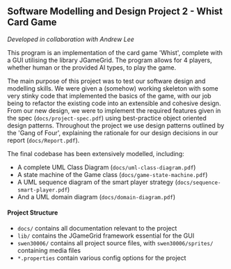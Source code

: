## Software Modelling and Design Project 2 - Whist Card Game

*Developed in collaboration with Andrew Lee*

This program is an implementation of the card game 'Whist', complete with a GUI utilising the library JGameGrid. The program allows for 4 players, 
whether human or the provided AI types, to play the game.

The main purpose of this project was to test our software design and modelling skills. We were given a (somehow) working skeleton with some very 
stinky code that implemented the basics of the game, with our job being to refactor the existing code into an extensible and cohesive design.
From our new design, we were to implement the required features given in the spec (`docs/project-spec.pdf`) using best-practice object oriented design
patterns. Throughout the project we use design patterns outlined by the 'Gang of Four', explaining the rationale for our design decisions in our report
(`docs/Report.pdf`).

The final codebase has been extensively modelled, including:
* A complete UML Class Diagram (`docs/uml-class-diagram.pdf`)
* A state machine of the Game class (`docs/game-state-machine.pdf`)
* A UML sequence diagram of the smart player strategy (`docs/sequence-smart-player.pdf`)
* And a UML domain diagram (`docs/domain-diagram.pdf`)

#### Project Structure
* `docs/` contains all documentation relevant to the project
* `lib/` contains the JGameGrid framework essential for the GUI
* `swen30006/` contains all project source files, with `swen30006/sprites/` containing media files
* `*.properties` contain various config options for the project

